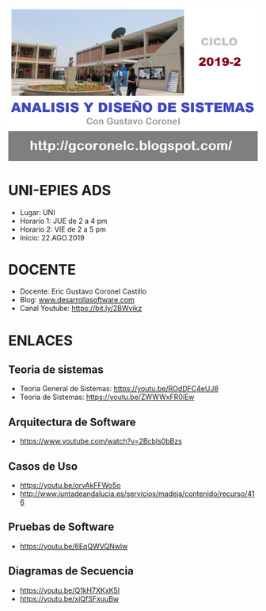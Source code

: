 ![UNI-EPIES ADS 2019-2](https://raw.githubusercontent.com/gcoronelc/UNI-EPIES-ADS-2019-2/master/img/ADS-2019-2.JPG)


# UNI-EPIES ADS

- Lugar: UNI
- Horario 1: JUE de 2 a 4 pm
- Horario 2: VIE de 2 a 5 pm
- Inicio: 22.AGO.2019


# DOCENTE

- Docente: Eric Gustavo Coronel Castillo
- Blog: www.desarrollasoftware.com
- Canal Youtube: https://bit.ly/2BWvikz


# ENLACES

## Teoria de sistemas

- Teoria General de Sistemas: https://youtu.be/ROdDFC4eUJ8
- Teoria de Sistemas: https://youtu.be/ZWWWxFR0iEw

## Arquitectura de Software

- https://www.youtube.com/watch?v=2Bcbls0bBzs


## Casos de Uso

- https://youtu.be/orvAkFFWo5o
- http://www.juntadeandalucia.es/servicios/madeja/contenido/recurso/416

## Pruebas de Software

- https://youtu.be/6EqQWVQNwlw

## Diagramas de Secuencia

- https://youtu.be/Q1kH7XKxK5I
- https://youtu.be/xiQfSFxuuBw

